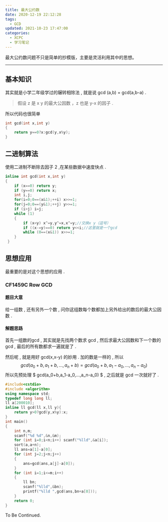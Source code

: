 ```yaml
---
title: 最大公约数
date: 2020-12-19 22:12:28
tags:
  - GCD
updated: 2021-10-23 17:47:00
categories:
  - XCPC
  - 学习笔记
---
```

最大公约数问题不只是简单的抄模版，主要是灵活利用其中的思想。
<!-- more -->

---

## 基本知识

其实就是小学二年级学过的辗转相除法 , 就是说 gcd (a,b) = gcd(a,b-a) .

> 假设 z 是 x y 的最大公因数 ，z 也是 y-x 的因子 . 

所以代码也很简单

```cpp
int gcd(int x,int y)
{
    return y==0?x:gcd(y,x%y);
}
```

## 二进制算法

使用二进制不断除去因子 2 ,在某些数据中速度快点 . 

```cpp
inline int gcd(int x,int y)
{
    if (x==0) return y;
    if (y==0) return x;
    int i,j;
    for(i=0;0==(x&1);++i) x>>=1;
    for(j=0;0==(y&1);++j) y>>=1;
    if (i>j) i=j;
    while (1)
    {
        if (x<y) x^=y,y^=x,x^=y;//交换x y（逗号）
        if ((x-=y)==0) return y<<i;//这里就是一个gcd
        while (0==(x&1)) x>>=1;
    }
 }
```

## 思想应用

最重要的是对这个思想的应用 .

### CF1459C Row GCD

#### 题目大意

给一组数 , 还有另外一个数 , 问你这组数每个数都加上另外给出的数后的最大公因数 . 

#### 解题思路

首先一组数的gcd , 其实就是先找两个数求 gcd , 然后求最大公因数和下一个数的 gcd , 最后的所有数都求一遍就是了 . 

然后呢 , 就是用好 gcd(x,x-y) 的妙用 . 加的数是一样的 , 所以
$$
gcd(a_0+b,a_1+b,...,a_n+b)=gcd(a_0+b,a_1-a_0,...,a_n-a_0)
$$
 所以先预处理 $ gcd(a_0+b,a_1-a_0,...,a_n-a_0) $ , 之后就是 gcd 一次就好了 .

```cpp
#include<cstdio>
#include <algorithm>
using namespace std;
typedef long long ll;
ll a[200010];
inline ll gcd(ll x,ll y){
    return y>0?gcd(y,x%y):x;
}
int main() 
{
	int n,m;
	scanf("%d %d",&n,&m);
	for (int i=0;i<n;i++) scanf("%lld",&a[i]);
	sort(a,a+n);
	ll ans=a[1]-a[0];
	for (int j=2;j<n;j++)
	{
		ans=gcd(ans,a[j]-a[0]);
	}
	for (int i=1;i<=m;i++)
	{
		ll bn;
		scanf("%lld",&bn);
		printf("%lld ",gcd(ans,bn+a[0]));
	}
	return 0;
}
```

To Be Continued.

<!-- Q.E.D. -->